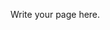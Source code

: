 <!--
.. title: Resources
.. slug: resources
.. date: 2024-11-21 19:32:11 UTC
.. tags: 
.. category: 
.. link: 
.. description: 
.. type: text
-->

Write your page here.
